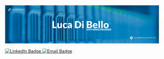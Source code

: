 [![Header](./assets/header.png)](https://lucadibello.ch)

<!-- Badges -->
<div id="badges">
  <a href="https://www.linkedin.com/in/luca-di-bello/">
    <img src="https://img.shields.io/badge/LinkedIn-blue?style=for-the-badge&logo=linkedin&logoColor=white" alt="LinkedIn Badge"/>
  </a>
  <a href="mailto:info@lucadibello.ch">
    <img src="https://img.shields.io/badge/Gmail-D14836?style=for-the-badge&logo=gmail&logoColor=white" alt="Email Badge"/>
  </a>
</div>
